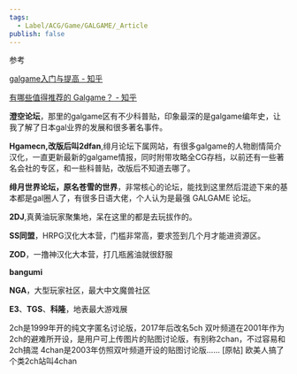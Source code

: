 ```yaml
---
tags:
  - Label/ACG/Game/GALGAME/_Article
publish: false
---
```


参考

[galgame入门与提高 - 知乎](https://zhuanlan.zhihu.com/p/23352714)

[有哪些值得推荐的 Galgame？ - 知乎](https://www.zhihu.com/question/23783397/answer/116571090)

**澄空论坛**，那里的galgame区有不少科普贴，印象最深的是galgame编年史，让我了解了日本gal业界的发展和很多著名事件。

**Hgamecn,改版后叫2dfan**,绯月论坛下属网站，有很多galgame的人物剧情简介汉化，一直更新最新的galgame情报，同时附带攻略全CG存档，以前还有一些著名会社的专区，和一些科普贴，改版后不知道去哪了。

**绯月世界论坛，原名苍雪的世界**，非常核心的论坛，能找到这里然后混迹下来的基本都是gal圈人了，有很多日语大佬，个人认为是最强 GALGAME 论坛。

**2DJ**,真黄油玩家聚集地，呆在这里的都是去玩拔作的。

**SS同盟**，HRPG汉化大本营，门槛非常高，要求签到几个月才能进资源区。

**ZOD**，一撸神汉化大本营，打几瓶酱油就很舒服

**bangumi**

**NGA**，大型玩家社区，最大中文魔兽社区

**E3**、**TGS**、**科隆**，地表最大游戏展

2ch是1999年开的纯文字匿名讨论版，2017年后改名5ch
双叶频道在2001年作为2ch的避难所开设，是用户可上传图片的贴图讨论版，有别称2chan，不过容易和2ch搞混
4chan是2003年仿照双叶频道开设的贴图讨论版…… [原帖] 欧美人搞了个类2ch站叫4chan
